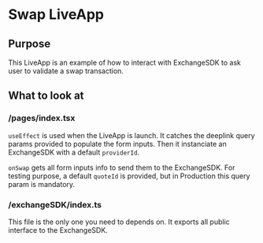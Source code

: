 # Swap LiveApp

## Purpose
This LiveApp is an example of how to interact with ExchangeSDK to ask user to validate a swap transaction.

## What to look at
### /pages/index.tsx
`useEffect` is used when the LiveApp is launch.
It catches the deeplink query params provided to populate the form inputs.
Then it instanciate an ExchangeSDK with a default `providerId`.

`onSwap` gets all form inputs info to send them to the ExchangeSDK.
For testing purpose, a default `quoteId` is provided, but in Production this query param is mandatory.

### /exchangeSDK/index.ts
This file is the only one you need to depends on.
It exports all public interface to the ExchangeSDK.